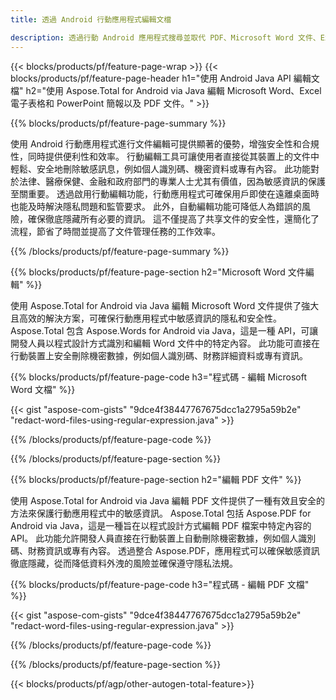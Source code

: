 ```yaml
---
title: 透過 Android 行動應用程式編輯文檔 

description: 透過行動 Android 應用程式搜尋並取代 PDF、Microsoft Word 文件、Excel 試算表和 PowerPoint 簡報資料。
---
```


{{< blocks/products/pf/feature-page-wrap >}}
{{< blocks/products/pf/feature-page-header h1="使用 Android Java API 編輯文檔" h2="使用 Aspose.Total for Android via Java 編輯 Microsoft Word、Excel 電子表格和 PowerPoint 簡報以及 PDF 文件。" >}}

{{% blocks/products/pf/feature-page-summary %}}

使用 Android 行動應用程式進行文件編輯可提供顯著的優勢，增強安全性和合規性，同時提供便利性和效率。 行動編輯工具可讓使用者直接從其裝置上的文件中輕鬆、安全地刪除敏感訊息，例如個人識別碼、機密資料或專有內容。 此功能對於法律、醫療保健、金融和政府部門的專業人士尤其有價值，因為敏感資訊的保護至關重要。 透過啟用行動編輯功能，行動應用程式可確保用戶即使在遠離桌面時也能及時解決隱私問題和監管要求。 此外，自動編輯功能可降低人為錯誤的風險，確保徹底隱藏所有必要的資訊。 這不僅提高了共享文件的安全性，還簡化了流程，節省了時間並提高了文件管理任務的工作效率。

{{% /blocks/products/pf/feature-page-summary  %}}

{{% blocks/products/pf/feature-page-section  h2="Microsoft Word 文件編輯" %}}

使用 Aspose.Total for Android via Java 編輯 Microsoft Word 文件提供了強大且高效的解決方案，可確保行動應用程式中敏感資訊的隱私和安全性。 Aspose.Total 包含 Aspose.Words for Android via Java，這是一種 API，可讓開發人員以程式設計方式識別和編輯 Word 文件中的特定內容。 此功能可直接在行動裝置上安全刪除機密數據，例如個人識別碼、財務詳細資料或專有資訊。 

{{% blocks/products/pf/feature-page-code h3="程式碼 - 編輯 Microsoft Word 文檔" %}}

{{< gist "aspose-com-gists" "9dce4f38447767675dcc1a2795a59b2e" "redact-word-files-using-regular-expression.java" >}}

{{% /blocks/products/pf/feature-page-code  %}}

{{% /blocks/products/pf/feature-page-section %}}

{{% blocks/products/pf/feature-page-section  h2="編輯 PDF 文件" %}}

使用 Aspose.Total for Android via Java 編輯 PDF 文件提供了一種有效且安全的方法來保護行動應用程式中的敏感資訊。 Aspose.Total 包括 Aspose.PDF for Android via Java，這是一種旨在以程式設計方式編輯 PDF 檔案中特定內容的 API。 此功能允許開發人員直接在行動裝置上自動刪除機密數據，例如個人識別碼、財務資訊或專有內容。 透過整合 Aspose.PDF，應用程式可以確保敏感資訊徹底隱藏，從而降低資料外洩的風險並確保遵守隱私法規。

{{% blocks/products/pf/feature-page-code h3="程式碼 - 編輯 PDF 文檔" %}}

{{< gist "aspose-com-gists" "9dce4f38447767675dcc1a2795a59b2e" "redact-word-files-using-regular-expression.java" >}}

{{% /blocks/products/pf/feature-page-code  %}}

{{% /blocks/products/pf/feature-page-section %}}

{{< blocks/products/pf/agp/other-autogen-total-feature>}}
